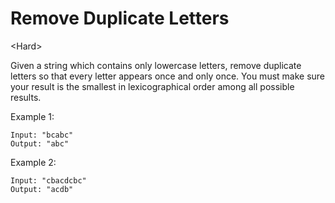 # Remove Duplicate Letters

\<Hard>

Given a string which contains only lowercase letters, remove duplicate letters
so that every letter appears once and only once. You must make sure your result
is the smallest in lexicographical order among all possible results.

Example 1:

```
Input: "bcabc"
Output: "abc"
```

Example 2:

```
Input: "cbacdcbc"
Output: "acdb"
```
